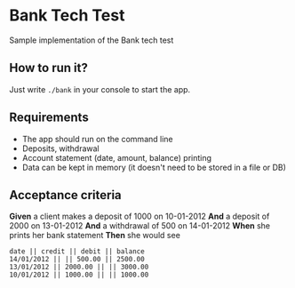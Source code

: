 # Bank Tech Test

Sample implementation of the Bank tech test

## How to run it?

Just write `./bank` in your console to start the app.

## Requirements

- The app should run on the command line
- Deposits, withdrawal
- Account statement (date, amount, balance) printing
- Data can be kept in memory (it doesn't need to be stored in a file or DB)

## Acceptance criteria

**Given** a client makes a deposit of 1000 on 10-01-2012
**And** a deposit of 2000 on
13-01-2012
**And** a withdrawal of 500 on 14-01-2012
**When** she prints her bank
statement
**Then** she would see

```
date || credit || debit || balance
14/01/2012 || || 500.00 || 2500.00
13/01/2012 || 2000.00 || || 3000.00
10/01/2012 || 1000.00 || || 1000.00
```
